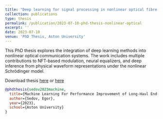 ```yaml
---
title: "Deep learning for signal processing in nonlinear optical fibre communication systems"
collection: publications
type: thesis
permalink: /publication/2023-07-10-phd-thesis-nonlinear-optical
excerpt: ''
date: 2023-07-10
venue: 'PhD Thesis, Aston University'
---
```

This PhD thesis explores the integration of deep learning methods into nonlinear optical communication systems. The work includes multiple contributions to NFT-based modulation, neural equalizers, and deep inference from physical waveform representations under the nonlinear Schrödinger model.

Download thesis [here](http://esf0.github.io/files/publication/deep_learning_signal_processing_nonlinear_optical_communication_thesis.pdf) or
[here](https://publications.aston.ac.uk/id/eprint/46296/1/SEDOV_EGOR_-_2023.pdf)

```bibtex
@phdthesis{sedov2023machine,
  title={Machine Learning For Performance Improvement of Long-Haul End-to-End Optical Transmission Systems},
  author={Sedov, Egor},
  year={2023},
  school={Aston University}
}
```

